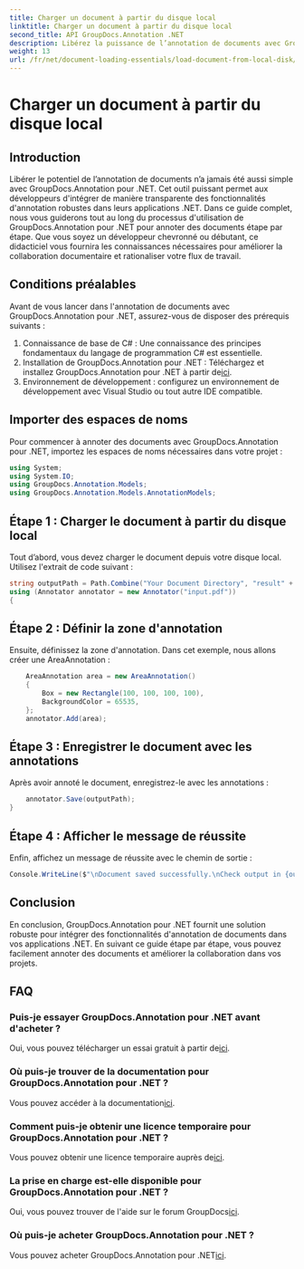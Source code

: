 ```yaml
---
title: Charger un document à partir du disque local
linktitle: Charger un document à partir du disque local
second_title: API GroupDocs.Annotation .NET
description: Libérez la puissance de l’annotation de documents avec GroupDocs.Annotation pour .NET. Intégrez de manière transparente les fonctionnalités d’annotation dans vos applications .NET.
weight: 13
url: /fr/net/document-loading-essentials/load-document-from-local-disk/
---
```


# Charger un document à partir du disque local

## Introduction
Libérer le potentiel de l’annotation de documents n’a jamais été aussi simple avec GroupDocs.Annotation pour .NET. Cet outil puissant permet aux développeurs d'intégrer de manière transparente des fonctionnalités d'annotation robustes dans leurs applications .NET. Dans ce guide complet, nous vous guiderons tout au long du processus d'utilisation de GroupDocs.Annotation pour .NET pour annoter des documents étape par étape. Que vous soyez un développeur chevronné ou débutant, ce didacticiel vous fournira les connaissances nécessaires pour améliorer la collaboration documentaire et rationaliser votre flux de travail.
## Conditions préalables
Avant de vous lancer dans l'annotation de documents avec GroupDocs.Annotation pour .NET, assurez-vous de disposer des prérequis suivants :
1. Connaissance de base de C# : Une connaissance des principes fondamentaux du langage de programmation C# est essentielle.
2. Installation de GroupDocs.Annotation pour .NET : Téléchargez et installez GroupDocs.Annotation pour .NET à partir de[ici](https://releases.groupdocs.com/annotation/net/).
3. Environnement de développement : configurez un environnement de développement avec Visual Studio ou tout autre IDE compatible.

## Importer des espaces de noms
Pour commencer à annoter des documents avec GroupDocs.Annotation pour .NET, importez les espaces de noms nécessaires dans votre projet :
```csharp
using System;
using System.IO;
using GroupDocs.Annotation.Models;
using GroupDocs.Annotation.Models.AnnotationModels;
```

## Étape 1 : Charger le document à partir du disque local
Tout d’abord, vous devez charger le document depuis votre disque local. Utilisez l'extrait de code suivant :
```csharp
string outputPath = Path.Combine("Your Document Directory", "result" + Path.GetExtension("input.pdf"));
using (Annotator annotator = new Annotator("input.pdf"))
{
```
## Étape 2 : Définir la zone d'annotation
Ensuite, définissez la zone d'annotation. Dans cet exemple, nous allons créer une AreaAnnotation :
```csharp
    AreaAnnotation area = new AreaAnnotation()
    {
        Box = new Rectangle(100, 100, 100, 100),
        BackgroundColor = 65535,
    };
    annotator.Add(area);
```
## Étape 3 : Enregistrer le document avec les annotations
Après avoir annoté le document, enregistrez-le avec les annotations :
```csharp
    annotator.Save(outputPath);
}
```
## Étape 4 : Afficher le message de réussite
Enfin, affichez un message de réussite avec le chemin de sortie :
```csharp
Console.WriteLine($"\nDocument saved successfully.\nCheck output in {outputPath}.");
```

## Conclusion
En conclusion, GroupDocs.Annotation pour .NET fournit une solution robuste pour intégrer des fonctionnalités d'annotation de documents dans vos applications .NET. En suivant ce guide étape par étape, vous pouvez facilement annoter des documents et améliorer la collaboration dans vos projets.
## FAQ
### Puis-je essayer GroupDocs.Annotation pour .NET avant d'acheter ?
 Oui, vous pouvez télécharger un essai gratuit à partir de[ici](https://releases.groupdocs.com/).
### Où puis-je trouver de la documentation pour GroupDocs.Annotation pour .NET ?
 Vous pouvez accéder à la documentation[ici](https://tutorials.groupdocs.com/annotation/net/).
### Comment puis-je obtenir une licence temporaire pour GroupDocs.Annotation pour .NET ?
 Vous pouvez obtenir une licence temporaire auprès de[ici](https://purchase.groupdocs.com/temporary-license/).
### La prise en charge est-elle disponible pour GroupDocs.Annotation pour .NET ?
 Oui, vous pouvez trouver de l'aide sur le forum GroupDocs[ici](https://forum.groupdocs.com/c/annotation/10).
### Où puis-je acheter GroupDocs.Annotation pour .NET ?
 Vous pouvez acheter GroupDocs.Annotation pour .NET[ici](https://purchase.groupdocs.com/buy).